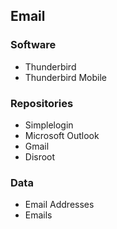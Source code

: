 ## Email

### Software

* Thunderbird
* Thunderbird Mobile

### Repositories

* Simplelogin
* Microsoft Outlook
* Gmail
* Disroot

### Data

* Email Addresses
* Emails
